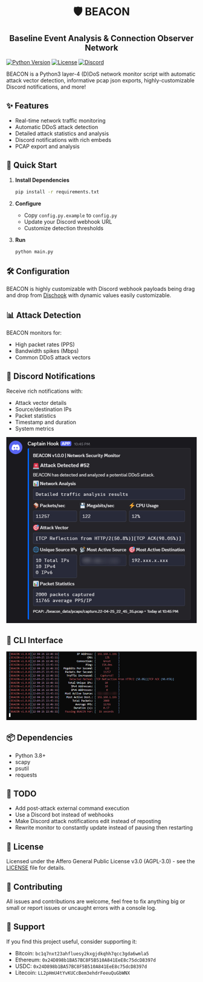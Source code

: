 # <div align="center">🛡️ BEACON</div>
## <div align="center">Baseline Event Analysis & Connection Observer Network</div>

[![Python Version](https://img.shields.io/badge/python-3.8%2B-blue.svg)](https://www.python.org/downloads/)
[![License](https://img.shields.io/badge/license-AGPL3-green.svg)](LICENSE)
[![Discord](https://img.shields.io/badge/Discord-Webhook-blue.svg)](https://discord.com)

BEACON is a Python3 layer-4 (D)DoS network monitor script with automatic attack vector detection, informative pcap json exports, highly-customizable Discord notifications, and more!

## ✨ Features

- Real-time network traffic monitoring
- Automatic DDoS attack detection
- Detailed attack statistics and analysis
- Discord notifications with rich embeds
- PCAP export and analysis

## 🚀 Quick Start

1. **Install Dependencies**
   ```bash
   pip install -r requirements.txt
   ```

2. **Configure**
   - Copy `config.py.example` to `config.py`
   - Update your Discord webhook URL
   - Customize detection thresholds

3. **Run**
   ```bash
   python main.py
   ```

## 🛠️ Configuration

BEACON is highly customizable with Discord webhook payloads being drag and drop from [Dischook](https://discohook.org/) with dynamic values easily customizable.

## 📊 Attack Detection

BEACON monitors for:
- High packet rates (PPS)
- Bandwidth spikes (Mbps)
- Common DDoS attack vectors

## 📱 Discord Notifications

Receive rich notifications with:
- Attack vector details
- Source/destination IPs
- Packet statistics
- Timestamp and duration
- System metrics

![Discord Example Webhook](images/beacon_webhook_example_1.jpg)

## 🎨 CLI Interface

![CLI Interface](images/beacon_cli_example_1.jpg)

## 📦 Dependencies

- Python 3.8+
- scapy
- psutil
- requests

## 📃 TODO

- Add post-attack external command execution
- Use a Discord bot instead of webhooks
- Make Discord attack notifications edit instead of reposting
- Rewrite monitor to constantly update instead of pausing then restarting

## 📝 License

Licensed under the Affero General Public License v3.0 (AGPL-3.0) - see the [LICENSE](LICENSE) file for details.

## 🤝 Contributing
All issues and contributions are welcome, feel free to fix anything big or small or report issues or uncaught errors with a console log.

## 💖 Support

If you find this project useful, consider supporting it:

- Bitcoin: `bc1q7nxt23ahfluesy2kxgjdkqhh7qcc3gda6wmla5`
- Ethereum: `0x24D898b1BA57BC8F5B510A841EeE8c75dcD8397d`
- USDC: `0x24D898b1BA57BC8F5B510A841EeE8c75dcD8397d`
- Litecoin: `LL2pHmU4tYvKUCcBem3ehdrFeeuQuGbWNX`